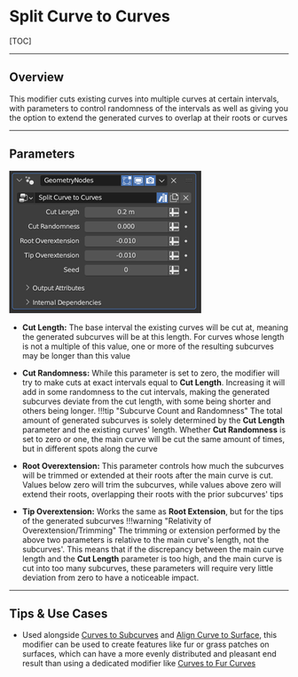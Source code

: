 # Split Curve to Curves

[TOC]

---

## Overview
This modifier cuts existing curves into multiple curves at certain intervals, with parameters to control randomness of the intervals as well as giving you the option to extend the generated curves to overlap at their roots or curves

---

## Parameters
![Parameters](params/split_curve_to_curves.PNG)

* **Cut Length:** The base interval the existing curves will be cut at, meaning the generated subcurves will be at this length. For curves whose length is not a multiple of this value, one or more of the resulting subcurves may be longer than this value
* **Cut Randomness:** While this parameter is set to zero, the modifier will try to make cuts at exact intervals equal to **Cut Length**. Increasing it will add in some randomness to the cut intervals, making the generated subcurves deviate from the cut length, with some being shorter and others being longer. 
!!!tip "Subcurve Count and Randomness"
    The total amount of generated subcurves is solely determined by the **Cut Length** parameter and the existing curves' length. Whether **Cut Randomness** is set to zero or one, the main curve will be cut the same amount of times, but in different spots along the curve

* **Root Overextension:** This parameter controls how much the subcurves will be trimmed or extended at their roots after the main curve is cut. Values below zero will trim the subcurves, while values above zero will extend their roots, overlapping their roots with the prior subcurves' tips
* **Tip Overextension:** Works the same as **Root Extension**, but for the tips of the generated subcurves
!!!warning "Relativity of Overextension/Trimming"
    The trimming or extension performed by the above two parameters is relative to the main curve's length, not the subcurves'. This means that if the discrepancy between the main curve length and the **Cut Length** parameter is too high, and the main curve is cut into too many subcurves, these parameters will require very little deviation from zero to have a noticeable impact.
---

## Tips & Use Cases

* Used alongside [Curves to Subcurves](curve_to_subcurves.md) and [Align Curve to Surface](../curve_manipulation/align_curve_to_surface.md), this modifier can be used to create features like fur or grass patches on surfaces, which can have a more evenly distributed and pleasant end result than using a dedicated modifier like [Curves to Fur Curves](curve_to_furcurves.md)